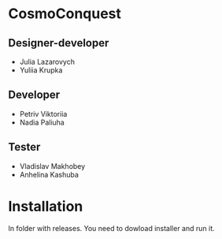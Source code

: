 # CosmoConquest

## Designer-developer
- Julia Lazarovych
- Yuliia Krupka
## Developer
- Petriv Viktoriia
- Nadia Paliuha
## Tester
- Vladislav Makhobey
- Anhelina Kashuba

# Installation
In folder with releases. You need to dowload installer and run it.
